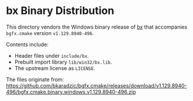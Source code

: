 # bx Binary Distribution

This directory vendors the Windows binary release of [bx](https://github.com/bkaradzic/bx) that accompanies `bgfx.cmake` version `v1.129.8940-496`.

Contents include:

- Header files under `include/bx`.
- Prebuilt import library `lib/win32/bx.lib`.
- The upstream license as `LICENSE`.

The files originate from:
https://github.com/bkaradzic/bgfx.cmake/releases/download/v1.129.8940-496/bgfx.cmake.binary.windows.v1.129.8940-496.zip
